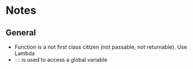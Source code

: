 # Notes


## General
- Function is a not first class citizen (not passable, not returnable). Use Lambda
- `::` is used to access a global variable
